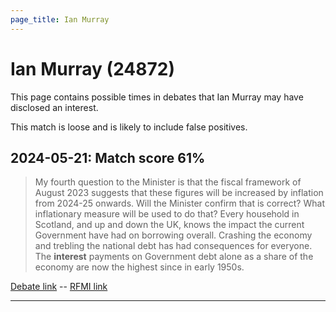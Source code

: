 ```yaml
---
page_title: Ian Murray
---
```


# Ian Murray  (24872)

This page contains possible times in debates that Ian Murray may have disclosed an interest.

This match is loose and is likely to include false positives. 



## 2024-05-21: Match score 61%

>My fourth question to the Minister is that the fiscal framework of August 2023 suggests that these figures will be increased by inflation from 2024-25 onwards. Will the Minister confirm that is correct? What inflationary measure will be used to do that? Every household in Scotland, and up and down the UK, knows the impact the current Government have had on borrowing overall. Crashing the economy and trebling the national debt has had consequences for everyone. The **interest** payments on Government debt alone as a share of the economy are now the highest since in early 1950s.

[Debate link](https://www.theyworkforyou.com/debates/?id=2024-05-21a.807.2)  --  [RFMI link](https://www.theyworkforyou.com/mp/24872/register)


---

